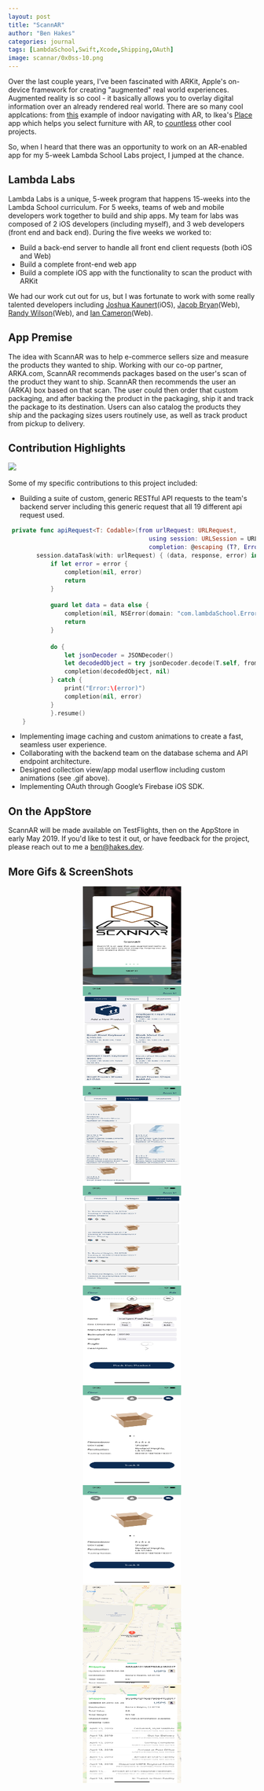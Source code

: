```yaml
---
layout: post
title: "ScannAR"
author: "Ben Hakes"
categories: journal
tags: [LambdaSchool,Swift,Xcode,Shipping,OAuth]
image: scannar/0x0ss-10.png
---
```


Over the last couple years, I've been fascinated with ARKit, Apple's on-device framework for creating "augmented" real world experiences. Augmented reality is so cool - it basically allows you to overlay digital information over an already rendered real world. There are so many cool applcations: from [this](https://twitter.com/AndrewProjDent/status/1116401793993408512) example of indoor navigating with AR, to Ikea's [Place](https://9to5mac.com/2017/09/19/ikea-place-augmented-reality-app-download/) app which helps you select furniture with AR, to [countless](https://github.com/olucurious/Awesome-ARKit) other cool projects.

So, when I heard that there was an opportunity to work on an AR-enabled app for my 5-week Lambda School Labs project, I jumped at the chance.

## Lambda Labs

Lambda Labs is a unique, 5-week program that happens 15-weeks into the Lambda School curriculum. For 5 weeks, teams of web and mobile developers work together to build and ship apps. My team for labs was composed of 2 iOS developers (including myself), and 3 web developers (front end and back end). During the five weeks we worked to:
- Build a back-end server to handle all front end client requests (both iOS and Web)
- Build a complete front-end web app
- Build a complete iOS app with the functionality to scan the product with ARKit

We had our work cut out for us, but I was fortunate to work with some really talented developers including [Joshua Kaunert](https://www.linkedin.com/in/jkaunert/)(iOS), [Jacob Bryan](https://www.linkedin.com/in/jbryanlink/)(Web), [Randy Wilson](https://www.linkedin.com/in/randy-wilson-dev/)(Web), and [Ian Cameron](https://www.linkedin.com/in/ianpcameron/)(Web).

## App Premise

The idea with ScannAR was to help e-commerce sellers size and measure the products they wanted to ship. Working with our co-op partner, ARKA.com, ScannAR recommends packages based on the user's scan of the product they want to ship. ScannAR then recommends the user an (ARKA) box based on that scan. The user could then order that custom packaging, and after backing the product in the packaging, ship it and track the package to its destination. Users can  also catalog the products they ship and the packaging sizes users routinely use, as well as track product from pickup to delivery.

## Contribution Highlights

![](../assets/img/scannar/ScannAR_NewUserFlow.gif)

Some of my specific contributions to this project included:
- Building a suite of custom, generic RESTful API requests to the team's backend server including this generic request that all 19 different api request used.
```swift
 private func apiRequest<T: Codable>(from urlRequest: URLRequest,
                                        using session: URLSession = URLSession.shared,
                                        completion: @escaping (T?, Error?) -> Void) {
        session.dataTask(with: urlRequest) { (data, response, error) in
            if let error = error {
                completion(nil, error)
                return
            }
            
            guard let data = data else {
                completion(nil, NSError(domain: "com.lambdaSchool.ErrorDomain", code: -1, userInfo: nil))
                return
            }
            
            do {
                let jsonDecoder = JSONDecoder()
                let decodedObject = try jsonDecoder.decode(T.self, from: data)
                completion(decodedObject, nil)
            } catch {
                print("Error:\(error)")
                completion(nil, error)
            }
            }.resume()
    }
```
- Implementing image caching and custom animations to create a fast, seamless user experience.
- Collaborating with the backend team on the database schema and API endpoint architecture.
- Designed collection view/app modal userflow including custom animations (see .gif above).
- Implementing OAuth through Google’s Firebase iOS SDK.



## On the AppStore

ScannAR will be made available on TestFlights, then on the AppStore in early May 2019. If you'd like to test it out, or have feedback for the project, please reach out to me a ben@hakes.dev.

## More Gifs & ScreenShots

<div align="center"><img src="../assets/img/scannar/0x0ss.jpg" width="200" height="200" alt="products"></div>
<div align="center"><img src="../assets/img/scannar/0x0ss-2.jpg" width="200" height="200"  alt="products"></div>
<div align="center"><img src="../assets/img/scannar/0x0ss-3.jpg" width="200" height="200"  alt="products"></div>
<div align="center"><img src="../assets/img/scannar/0x0ss-4.jpg" width="200" height="200"  alt="products"></div>
<div align="center"><img src="../assets/img/scannar/0x0ss-5.jpg" width="200" height="200"  alt="products"></div>
<div align="center"><img src="../assets/img/scannar/0x0ss-6.jpg" width="200" height="200"  alt="products"></div>
<div align="center"><img src="../assets/img/scannar/0x0ss-7.jpg" width="200" height="200"  alt="products"></div>
<div align="center"><img src="../assets/img/scannar/0x0ss-8.jpg" width="200" height="200"  alt="products"></div>
<div align="center"><img src="../assets/img/scannar/0x0ss-9.jpg" width="200" height="200"  alt="products"></div>
